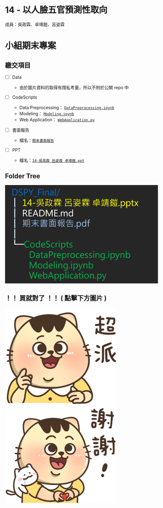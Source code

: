# 14 - 以人臉五官預測性取向

成員：吳政霖、卓靖鎧、呂姿霖

# 小組期末專案

## 繳交項目

- [ ] Data

  - 由於圖片資料的取得有隱私考量，所以不附於公開 repo 中

- [ ] CodeScripts

  - Data Preprocessing： [`DataPreprocessing.ipynb`](https://github.com/WuRobber/DSPY_Final/blob/main/CodeScripts/DataPreprocessing.ipynb)
  - Modeling： [`Modeling.ipynb`](https://github.com/WuRobber/DSPY_Final/blob/main/CodeScripts/Modeling.ipynb)
  - Web Application： [`WebApplication.py`](https://github.com/WuRobber/DSPY_Final/blob/main/CodeScripts/WebApplication.py)

- [ ] 書面報告

  - 檔名：[`期末書面報告`](https://github.com/WuRobber/DSPY_Final/blob/main/%E6%9C%9F%E6%9C%AB%E6%9B%B8%E9%9D%A2%E5%A0%B1%E5%91%8A.pdf)

- [ ] PPT
  - 檔名：[`14-吳政霖 呂姿霖 卓靖鎧.ppt`](https://github.com/WuRobber/DSPY_Final/blob/main/14-%E5%90%B3%E6%94%BF%E9%9C%96%20%E5%91%82%E5%A7%BF%E9%9C%96%20%E5%8D%93%E9%9D%96%E9%8E%A7.pptx)

## Folder Tree

![Folder Tree](./FolderTree.png)

## ！！ 買就對了 ！！ ( 點擊下方圖片 )

[![超派](./IMG_3740.png)](https://store.line.me/stickershop/product/24615628/zh-Hant?utm_source=gnsh_stickerDetail)[![謝謝](./IMG_3667.png)](https://store.line.me/stickershop/product/24615628/zh-Hant?utm_source=gnsh_stickerDetail)
